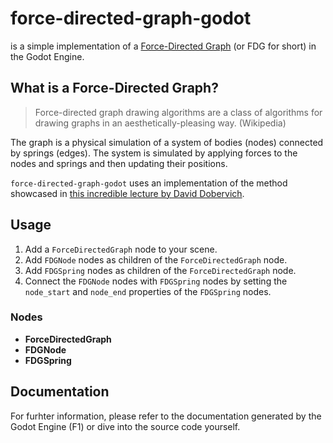 # force-directed-graph-godot
is a simple implementation of a [Force-Directed Graph](https://en.wikipedia.org/wiki/Force-directed_graph_drawing) (or FDG for short) in the Godot Engine.


## What is a Force-Directed Graph?
> Force-directed graph drawing algorithms are a class of algorithms for drawing graphs in an aesthetically-pleasing way. (Wikipedia)

The graph is a physical simulation of a system of bodies (nodes) connected by springs (edges). The system is simulated by applying forces to the nodes and springs and then updating their positions.

`force-directed-graph-godot` uses an implementation of the method showcased in [this incredible lecture by David Dobervich](https://www.youtube.com/watch?v=PTBuq0CXpWs).


## Usage
1. Add a `ForceDirectedGraph` node to your scene.
2. Add `FDGNode` nodes as children of the `ForceDirectedGraph` node.
3. Add `FDGSpring` nodes as children of the `ForceDirectedGraph` node.
4. Connect the `FDGNode` nodes with `FDGSpring` nodes by setting the `node_start` and `node_end` properties of the `FDGSpring` nodes.

### Nodes
- **ForceDirectedGraph**
- **FDGNode**
- **FDGSpring**


## Documentation
For furhter information, please refer to the documentation generated by the Godot Engine (F1) or dive into the source code yourself.
